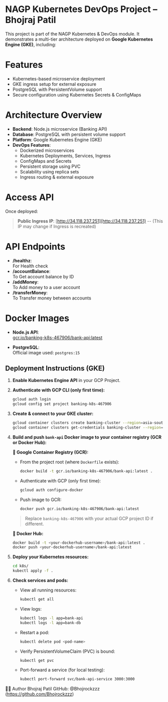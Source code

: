 # NAGP Kubernetes DevOps Project – Bhojraj Patil

This project is part of the NAGP Kubernetes & DevOps module. It demonstrates a multi-tier architecture deployed on **Google Kubernetes Engine (GKE)**, including:

# Features

- Kubernetes-based microservice deployment
- GKE ingress setup for external exposure
- PostgreSQL with PersistentVolume support
- Secure configuration using Kubernetes Secrets & ConfigMaps

# Architecture Overview
- **Backend**: Node.js microservice (Banking API)
- **Database**: PostgreSQL with persistent volume support
- **Platform**: Google Kubernetes Engine (GKE)
- **DevOps Features**:
  - Dockerized microservices
  - Kubernetes Deployments, Services, Ingress
  - ConfigMaps and Secrets
  - Persistent storage using PVC
  - Scalability using replica sets
  - Ingress routing & external exposure

# Access API
Once deployed:
> **Public Ingress IP**: [http://34.118.237.251](http://34.118.237.251)  -- (This IP may change if Ingress is recreated)

# API Endpoints 
- **/healthz**:  
  For Health check
- **/accountBalance**:  
  To Get account balance by ID  
- **/addMoney**:  
  To Add money to a user account
- **/transferMoney**:  
  To Transfer money between accounts

# Docker Images

- **Node.js API**:  
  [gcr.io/banking-k8s-467906/bank-api:latest](https://console.cloud.google.com/gcr/images/banking-k8s-467906/GLOBAL/bank-api)

- **PostgreSQL**:  
  Official image used: `postgres:15`


## Deployment Instructions (GKE)

1. **Enable Kubernetes Engine API** in your GCP Project.

2. **Authenticate with GCP CLI (only first time):**
   ```bash
   gcloud auth login
   gcloud config set project banking-k8s-467906
   ```

3. **Create & connect to your GKE cluster:**
   ```bash
   gcloud container clusters create banking-cluster --region=asia-south1
   gcloud container clusters get-credentials banking-cluster --region=asia-south1
   ```

4. **Build and push `bank-api` Docker image to your container registry (GCR or Docker Hub):**

   **🔹 Google Container Registry (GCR):**
   - From the project root (where `Dockerfile` exists):
     ```bash
     docker build -t gcr.io/banking-k8s-467906/bank-api:latest .
     ```
   - Authenticate with GCP (only first time):
     ```bash
     gcloud auth configure-docker
     ```
   - Push image to GCR:
     ```bash
     docker push gcr.io/banking-k8s-467906/bank-api:latest
     ```
   > Replace `banking-k8s-467906` with your actual GCP project ID if different.

   **🔹 Docker Hub:**
   ```bash
   docker build -t <your-dockerhub-username>/bank-api:latest .
   docker push <your-dockerhub-username>/bank-api:latest
   ```

5. **Deploy your Kubernetes resources:**
   ```bash
   cd k8s/
   kubectl apply -f .
   ```

6. **Check services and pods:**

   - View all running resources:
     ```bash
     kubectl get all
     ```
   - View logs:
     ```bash
     kubectl logs -l app=bank-api
     kubectl logs -l app=bank-db
     ```
   - Restart a pod:
     ```bash
     kubectl delete pod <pod-name>
     ```
   - Verify PersistentVolumeClaim (PVC) is bound:
     ```bash
     kubectl get pvc
     ```
   - Port-forward a service (for local testing):
     ```bash
     kubectl port-forward svc/bank-api-service 3000:3000
     ```

🧑‍💻 Author
Bhojraj Patil
GitHub: @Bhojrockzzz (https://github.com/Bhojrockzzz)
